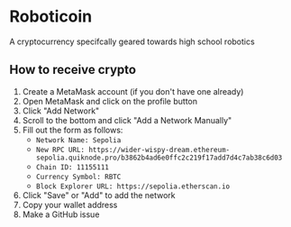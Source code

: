 # Roboticoin
A cryptocurrency specifcally geared towards high school robotics

## How to receive crypto
1. Create a MetaMask account (if you don't have one already)
2. Open MetaMask and click on the profile button
3. Click "Add Network"
4. Scroll to the bottom and click "Add a Network Manually"
5. Fill out the form as follows:
    - `Network Name: Sepolia`
    - `New RPC URL: https://wider-wispy-dream.ethereum-sepolia.quiknode.pro/b3862b4ad6e0ffc2c219f17add7d4c7ab38c6d03`
    - `Chain ID: 11155111`
    - `Currency Symbol: RBTC`
    - `Block Explorer URL: https://sepolia.etherscan.io`
6. Click "Save" or "Add" to add the network
7. Copy your wallet address
8. Make a GitHub issue
